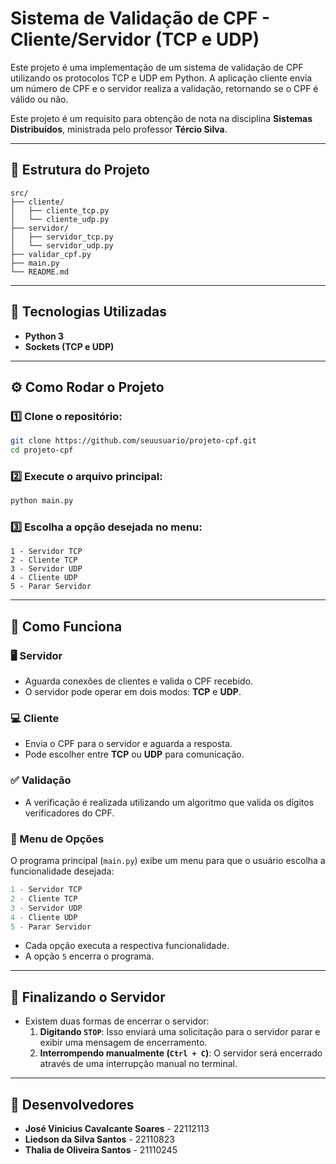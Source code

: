# Sistema de Validação de CPF - Cliente/Servidor (TCP e UDP)

Este projeto é uma implementação de um sistema de validação de CPF utilizando os protocolos TCP e UDP em Python.
A aplicação cliente envia um número de CPF e o servidor realiza a validação, retornando se o CPF é válido ou não.

Este projeto é um requisito para obtenção de nota na disciplina **Sistemas Distribuídos**, ministrada pelo professor **Tércio Silva**.

---

## 📂 Estrutura do Projeto
```
src/
├── cliente/
│   ├── cliente_tcp.py
│   └── cliente_udp.py
├── servidor/
│   ├── servidor_tcp.py
│   └── servidor_udp.py
├── validar_cpf.py
├── main.py
└── README.md
```

---

## 🚀 Tecnologias Utilizadas
- **Python 3**
- **Sockets (TCP e UDP)**

---

## ⚙️ Como Rodar o Projeto
### 1️⃣ Clone o repositório:
```sh
git clone https://github.com/seuusuario/projeto-cpf.git
cd projeto-cpf
```
### 2️⃣ Execute o arquivo principal:
```sh
python main.py
```
### 3️⃣ Escolha a opção desejada no menu:
```
1 - Servidor TCP
2 - Cliente TCP
3 - Servidor UDP
4 - Cliente UDP
5 - Parar Servidor
```

---

## 📝 Como Funciona
### 🖥️ Servidor
- Aguarda conexões de clientes e valida o CPF recebido.
- O servidor pode operar em dois modos: **TCP** e **UDP**.

### 💻 Cliente
- Envia o CPF para o servidor e aguarda a resposta.
- Pode escolher entre **TCP** ou **UDP** para comunicação.

### ✅ Validação
- A verificação é realizada utilizando um algoritmo que valida os dígitos verificadores do CPF.

### 📜 Menu de Opções
O programa principal (`main.py`) exibe um menu para que o usuário escolha a funcionalidade desejada:
```python
1 - Servidor TCP
2 - Cliente TCP
3 - Servidor UDP
4 - Cliente UDP
5 - Parar Servidor
```
- Cada opção executa a respectiva funcionalidade.
- A opção `5` encerra o programa.

---

## 🚩 Finalizando o Servidor
- Existem duas formas de encerrar o servidor:
  1. **Digitando `STOP`**: Isso enviará uma solicitação para o servidor parar e exibir uma mensagem de encerramento.
  2. **Interrompendo manualmente (`Ctrl + C`)**: O servidor será encerrado através de uma interrupção manual no terminal.

---

## 👥 Desenvolvedores
- **José Vinicius Cavalcante Soares** - 22112113
- **Liedson da Silva Santos** - 22110823
- **Thalia de Oliveira Santos** - 21110245
